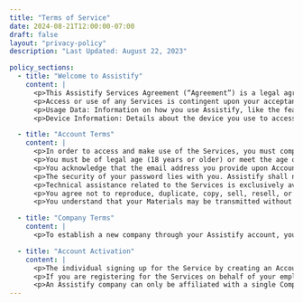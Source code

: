 ```yaml
---
title: "Terms of Service"
date: 2024-08-21T12:00:00-07:00
draft: false
layout: "privacy-policy"
description: "Last Updated: August 22, 2023"

policy_sections:
  - title: "Welcome to Assistify"
    content: |
      <p>This Assistify Services Agreement (“Agreement”) is a legal agreement between Assistify Inc. (“Assistify”, “us”, or “we”) and the entity or person (“you”, “your”, or “user”) who registered on the Assistify signup page to utilize our hiring services, assessment services, and other business solutions that may be offered by Assistify and its affiliated entities (each, a “Service”). This Agreement outlines the terms of service that govern your usage of the Services. If any aspect of this Agreement is unclear to you, please reach out to us before commencing use of the Services.</p>
      <p>Access or use of any Services is contingent upon your acceptance and adherence to all stipulated terms and conditions in this Agreement.</p>
      <p>Usage Data: Information on how you use Assistify, like the features you interact with, frequency, duration of interactions, and any errors or crashes.</p>
      <p>Device Information: Details about the device you use to access Assistify, such as device type, operating system, browser, and IP address.</p>

  - title: "Account Terms"
    content: |
      <p>In order to access and make use of the Services, you must complete the registration process for an Assistify account (“Account”). Successful completion of your Account registration mandates the provision of your full legal name, a valid email address, and any other information marked as mandatory. Assistify reserves the right to decline your Account application or terminate an existing Account at our sole discretion, without the obligation to provide a reason.</p>
      <p>You must be of legal age (18 years or older) or meet the age of majority in your jurisdiction, whichever is higher, to open an Account and utilize the Services. By accepting Services provided by Assistify, you affirm that the purpose is business-related and not intended for personal, household, or familial use.</p>
      <p>You acknowledge that the email address you provide upon Account creation, or any subsequent updates, will serve as the primary mode of communication between you and Assistify (“Primary Email Address”). Maintenance of the Primary Email Address is your responsibility, and it must be capable of both sending and receiving messages. Email correspondence from your Primary Email Address will serve as the valid means of authentication.</p>
      <p>The security of your password lies with you. Assistify shall not be held liable for any losses or damages arising from your failure to maintain the security of your Account and password.</p>
      <p>Technical assistance related to the Services is exclusively available to Assistify Users. Queries regarding the Terms of Service should be directed to Assistify Support.</p>
      <p>You agree not to reproduce, duplicate, copy, sell, resell, or exploit any part of the Service, the Services' use, or access without explicit written permission from Assistify. You also agree not to circumvent, work around, or bypass technical limitations of the Services, nor to utilize tools to activate disabled features or functionalities, or engage in decompiling, disassembling, or reverse engineering the Services. Accessing the Services or monitoring materials or information using automated means like robots, spiders, or scrapers is prohibited.</p>
      <p>You understand that your Materials may be transmitted without encryption and may involve (a) transmission across diverse networks and (b) adjustments to comply with technical requisites of connected networks or devices. “Materials” refer to Your Trademarks, copyrighted content, any products or services offered via the Services (including descriptions and prices), as well as any photos, images, videos, graphics, textual content, audio files, code, information, or other data supplied by you or your affiliates to Assistify or its affiliates.</p>

  - title: "Company Terms"
    content: |
      <p>To establish a new company through your Assistify account, you must provide: organization location details, a valid email address, and any other mandatory information. Assistify retains the right to reject organization applications or terminate existing organizations at our sole discretion, without the need for explanation.</p>

  - title: "Account Activation"
    content: |
      <p>The individual signing up for the Service by creating an Account will be considered the contracting party (“Company Owner”) for the purpose of our Terms of Service and will be authorized to utilize any corresponding Account provided to the Company Owner in connection with the Service. Ensuring the visibility of the Company Owner's name (including the legal name of the owning company, if applicable) on the company's website is your responsibility.</p>
      <p>If you are registering for the Services on behalf of your employer, your employer shall be deemed the organization Owner. If registering for the Services on behalf of your employer, you must use your employer-issued email address, and you confirm that you possess the authority to bind your employer to our Terms of Service.</p>
      <p>An Assistify company can only be affiliated with a single Company Owner. A Company Owner may have multiple Assistify companies. “Company” refers to the online company (whether hosted on Assistify's platform or a third-party website) or physical retail location(s) linked to the Account.</p>
---
```

